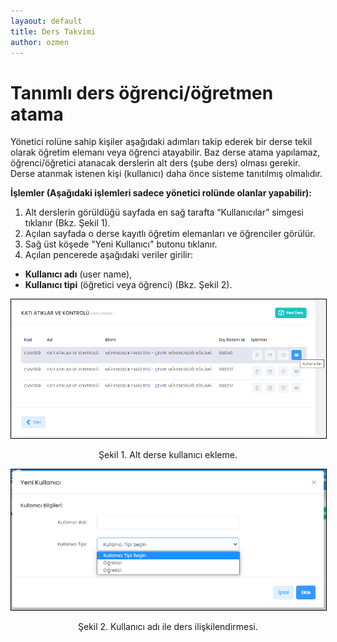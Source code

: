 ```yaml
---
layaout: default
title: Ders Takvimi
author: ozmen
---
```

# Tanımlı ders öğrenci/öğretmen atama

Yönetici rolüne sahip kişiler aşağıdaki adımları takip ederek bir derse tekil olarak öğretim elemanı veya öğrenci atayabilir. Baz derse atama yapılamaz, öğrenci/öğretici atanacak derslerin alt ders (şube ders) olması gerekir. Derse atanmak istenen kişi (kullanıcı) daha önce sisteme tanıtılmış olmalıdır.

**İşlemler (Aşağıdaki işlemleri sadece yönetici rolünde olanlar yapabilir):**
1. Alt derslerin görüldüğü sayfada en sağ tarafta “Kullanıcılar” simgesi tıklanır (Bkz. Şekil 1).
2. Açılan sayfada o derse kayıtlı öğretim elemanları ve öğrenciler görülür.
3. Sağ üst köşede "Yeni Kullanıcı" butonu tıklanır.
4. Açılan pencerede aşağıdaki veriler girilir:
- **Kullanıcı adı** (user name),
- **Kullanıcı tipi** (öğretici veya öğrenci) (Bkz. Şekil 2).

<img style="border:1px solid black" src="assets/images/dersKullanici1.png"/>
<p style="text-align: center;">Şekil 1. Alt derse kullanıcı ekleme. </p>

<img style="border:1px solid black" src="assets/images/dersKullanici2.png"/>
<p style="text-align: center;">Şekil 2. Kullanıcı adı ile ders ilişkilendirmesi. </p>